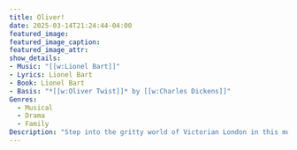 ```yaml
---
title: Oliver!
date: 2025-03-14T21:24:44-04:00
featured_image:
featured_image_caption: 
featured_image_attr:
show_details: 
- Music: "[[w:Lionel Bart]]"
- Lyrics: Lionel Bart
- Book: Lionel Bart
- Basis: "*[[w:Oliver Twist]]* by [[w:Charles Dickens]]"
Genres:
  - Musical
  - Drama
  - Family
Description: "Step into the gritty world of Victorian London in this musical adaptation of Charles Dickens' 'Oliver Twist,' where a young orphan navigates the perils of the city's underworld."
---
```

